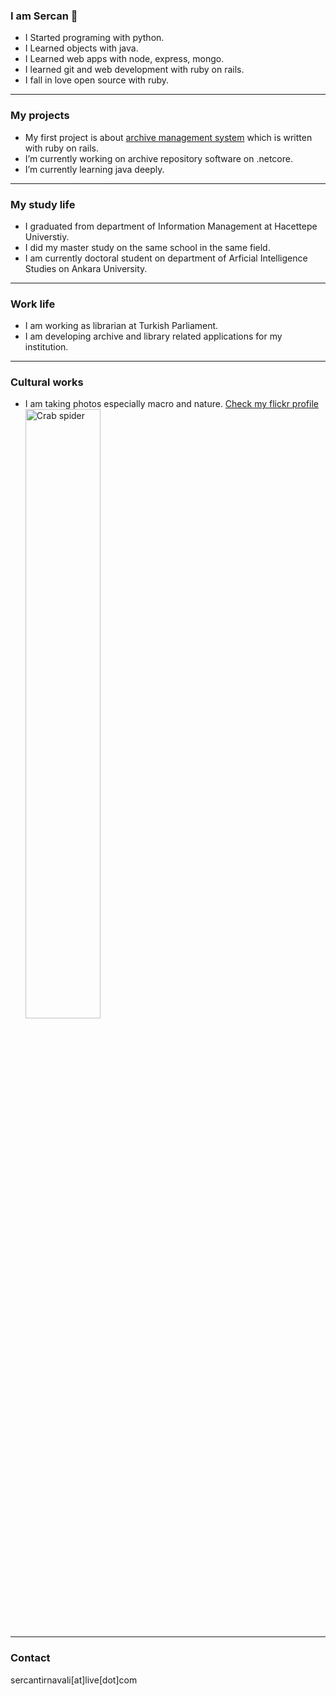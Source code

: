 ### I am Sercan 👋 
- I Started programing with python.
- I Learned objects with java.
- I Learned web apps with node, express, mongo.
- I learned git and web development with ruby on rails.
- I fall in love open source with ruby.

******
### My projects
- My first project is about [archive management system](https://github.com/tirnavali/Archivist) which is written with ruby on rails.
- I’m currently working on archive repository software on .netcore.
- I’m currently learning java deeply.
******
### My study life
- I graduated from department of Information Management at Hacettepe Universtiy.
- I did my master study on the same school in the same field.
- I am currently doctoral student on department of Arficial Intelligence Studies on Ankara University.
******
### Work life
- I am working as librarian at Turkish Parliament.
- I am developing archive and library related applications for my institution.
******
### Cultural works
- I am taking photos especially macro and nature. [Check my flickr profile](https://www.flickr.com/photos/sercant)
<a data-flickr-embed="true" data-footer="true" href="https://www.flickr.com/photos/sercant/50171481892/" title="Crab spider"><img src="https://live.staticflickr.com/65535/50171481892_5f46179670_k.jpg" width="50%" height="50%" alt="Crab spider"/></a>
******
### Contact
sercantirnavali[at]live[dot]com
